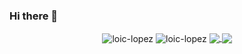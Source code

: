 ### Hi there 👋

<div align="center">
  <img align="center" src="https://github-readme-stats.vercel.app/api?username=loic-lopez&show_icons=true&theme=vue-dark&include_all_commits=true&count_private=true" alt="loic-lopez" />
  <img align="center" src="https://github-readme-stats.vercel.app/api/top-langs/?username=loic-lopez&layout=compact&theme=vue-dark&langs_count=10&hide=css,html" alt="loic-lopez" />
  <a href="https://github.com/loic-lopez/UMVC">
    <img align="center" src="https://github-readme-stats.vercel.app/api/pin/?username=loic-lopez&repo=UMVC&theme=vue-dark" />
  </a>
  <a href="https://github.com/loic-lopez/cpp_rtype">
    <img align="center" src="https://github-readme-stats.vercel.app/api/pin/?username=loic-lopez&repo=cpp_rtype&theme=vue-dark" />
  </a>
</div>

